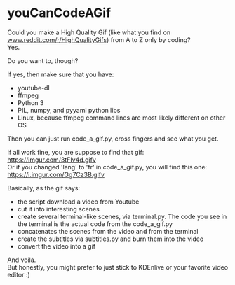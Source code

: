 # youCanCodeAGif
Could you make a High Quality Gif (like what you find on www.reddit.com/r/HighQualityGifs) from A to Z only by coding?  
Yes.

Do you want to, though?  

If yes, then make sure that you have:  
- youtube-dl
- ffmpeg
- Python 3
- PIL, numpy, and pyyaml python libs
- Linux, because ffmpeg command lines are most likely different on other OS

Then you can just run code_a_gif.py, cross fingers and see what you get.  

If all work fine, you are suppose to find that gif: https://imgur.com/3tFIv4d.gifv  
Or if you changed 'lang' to 'fr' in code_a_gif.py, you will find this one: https://i.imgur.com/Gg7Cz3B.gifv  

Basically, as the gif says:
- the script download a video from Youtube
- cut it into interesting scenes
- create several terminal-like scenes, via terminal.py. The code you see in the terminal is the actual code from the code_a_gif.py
- concatenates the scenes from the video and from the terminal
- create the subtitles via subtitles.py and burn them into the video
- convert the video into a gif

And voilà.  
But honestly, you might prefer to just stick to KDEnlive or your favorite video editor :)

